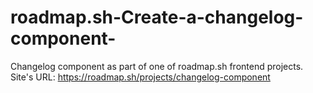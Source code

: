 # roadmap.sh-Create-a-changelog-component-
Changelog component as part of one of roadmap.sh frontend projects.
Site's URL: https://roadmap.sh/projects/changelog-component
